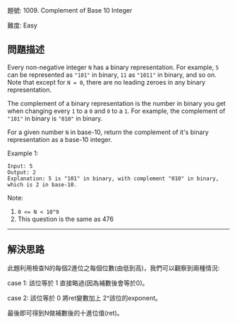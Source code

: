 題號: 1009. Complement of Base 10 Integer

難度: Easy

## 問題描述
Every non-negative integer `N` has a binary representation.  For example, `5` can be represented as `"101"` in binary, `11` as `"1011"` in binary, and so on.  Note that except for `N = 0`, there are no leading zeroes in any binary representation.

The complement of a binary representation is the number in binary you get when changing every `1` to a `0` and `0` to a `1`.  For example, the complement of `"101"` in binary is `"010"` in binary.

For a given number `N` in base-10, return the complement of it's binary representation as a base-10 integer.

Example 1:

```
Input: 5
Output: 2
Explanation: 5 is "101" in binary, with complement "010" in binary, which is 2 in base-10.
```

Note:

1. `0 <= N < 10^9`
2. This question is the same as 476



---
## 解決思路
此題利用檢查N的每個2進位之每個位數(由低到高)，我們可以觀察到兩種情況:

case 1: 該位等於 1
    直接略過(因為補數後會等於0)。
    
case 2: 該位等於 0
    將ret變數加上 2^該位的exponent。
    
最後即可得到N做補數後的十進位值(ret)。
